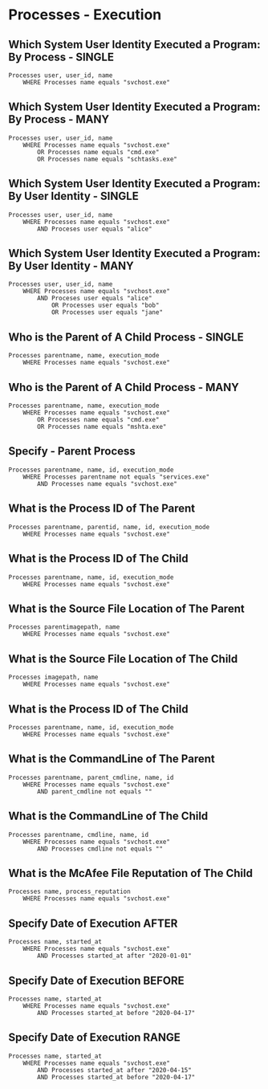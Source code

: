 # Processes - Execution

## **Which System User Identity Executed a Program: By Process - SINGLE**

```
Processes user, user_id, name
    WHERE Processes name equals "svchost.exe"
```

## **Which System User Identity Executed a Program: By Process - MANY**

```
Processes user, user_id, name
    WHERE Processes name equals "svchost.exe"
        OR Processes name equals "cmd.exe"
        OR Processes name equals "schtasks.exe"
```

## **Which System User Identity Executed a Program: By User Identity - SINGLE**

```
Processes user, user_id, name
    WHERE Processes name equals "svchost.exe"
        AND Proceses user equals "alice"
```

## **Which System User Identity Executed a Program: By User Identity - MANY**

```
Processes user, user_id, name
    WHERE Processes name equals "svchost.exe"
        AND Proceses user equals "alice"
            OR Processes user equals "bob"
            OR Processes user equals "jane"
```

## **Who is the Parent of A Child Process - SINGLE**

```
Processes parentname, name, execution_mode
    WHERE Processes name equals "svchost.exe"
```

## **Who is the Parent of A Child Process - MANY**

```
Processes parentname, name, execution_mode
    WHERE Processes name equals "svchost.exe"
        OR Processes name equals "cmd.exe"
        OR Processes name equals "mshta.exe"
```


## **Specify - Parent Process**

```
Processes parentname, name, id, execution_mode
    WHERE Processes parentname not equals "services.exe"
        AND Processes name equals "svchost.exe"
```

## **What is the Process ID of The Parent**

```
Processes parentname, parentid, name, id, execution_mode
    WHERE Processes name equals "svchost.exe"
```

## **What is the Process ID of The Child**

```
Processes parentname, name, id, execution_mode
    WHERE Processes name equals "svchost.exe"
```

## **What is the Source File Location of The Parent**

```
Processes parentimagepath, name
    WHERE Processes name equals "svchost.exe"
```

## **What is the Source File Location of The Child**

```
Processes imagepath, name
    WHERE Processes name equals "svchost.exe"
```

## **What is the Process ID of The Child**

```
Processes parentname, name, id, execution_mode
    WHERE Processes name equals "svchost.exe"
```

## **What is the CommandLine of The Parent**

```
Processes parentname, parent_cmdline, name, id
    WHERE Processes name equals "svchost.exe"
        AND parent_cmdline not equals ""
```

## **What is the CommandLine of The Child**

```
Processes parentname, cmdline, name, id
    WHERE Processes name equals "svchost.exe"
        AND Processes cmdline not equals ""
```

## **What is the McAfee File Reputation of The Child**

```
Processes name, process_reputation
    WHERE Processes name equals "svchost.exe"
```

## **Specify Date of Execution AFTER**

```
Processes name, started_at
    WHERE Processes name equals "svchost.exe"
        AND Processes started_at after "2020-01-01"
```

## **Specify Date of Execution BEFORE**

```
Processes name, started_at
    WHERE Processes name equals "svchost.exe"
        AND Processes started_at before "2020-04-17"
```


## **Specify Date of Execution RANGE**
```
Processes name, started_at
    WHERE Processes name equals "svchost.exe"
        AND Processes started_at after "2020-04-15"
        AND Processes started_at before "2020-04-17"
```
